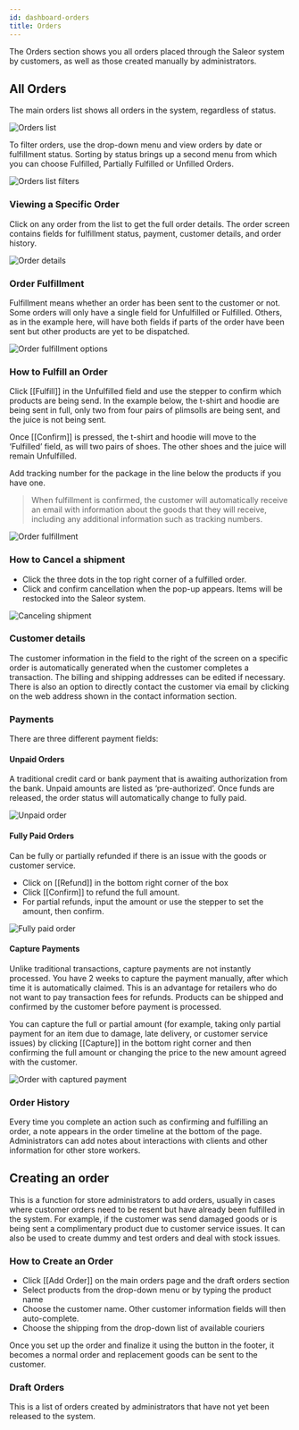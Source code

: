 ```yaml
---
id: dashboard-orders
title: Orders
---
```


The Orders section shows you all orders placed through the Saleor system by customers, as well as those created manually by administrators.


## All Orders

The main orders list shows all orders in the system, regardless of status.

![Orders list](assets/dashboard-orders/1.png)

To filter orders, use the drop-down menu and view orders by date or fulfillment status. Sorting by status brings up a second menu from which you can choose Fulfilled, Partially Fulfilled or Unfilled Orders.

![Orders list filters](assets/dashboard-orders/2.jpg)


### Viewing a Specific Order

Click on any order from the list to get the full order details. The order screen contains fields for fulfillment status, payment, customer details, and order history.

![Order details](assets/dashboard-orders/3.jpg)


### Order Fulfillment

Fulfillment means whether an order has been sent to the customer or not. Some orders will only have a single field for Unfulfilled or Fulfilled. Others, as in the example here, will have both fields if parts of the order have been sent but other products are yet to be dispatched. 

![Order fulfillment options](assets/dashboard-orders/4.jpg)


### How to Fulfill an Order

Click [[Fulfill]] in the Unfulfilled field and use the stepper to confirm which products are being send. In the example below, the t-shirt and hoodie are being sent in full, only two from four pairs of plimsolls are being sent, and the juice is not being sent.

Once [[Confirm]] is pressed, the t-shirt and hoodie will move to the ‘Fulfilled’ field, as will two pairs of shoes. The other shoes and the juice will remain Unfulfilled.

Add tracking number for the package in the line below the products if you have one.

> When fulfillment is confirmed, the customer will automatically receive an email with information about the goods that they will receive, including any additional information such as tracking numbers.

![Order fulfillment](assets/dashboard-orders/5.jpg)


### How to Cancel a shipment

- Click the three dots in the top right corner of a fulfilled order.
- Click and confirm cancellation when the pop-up appears. Items will be restocked into the Saleor system.

![Canceling shipment](assets/dashboard-orders/6.jpg)


### Customer details

The customer information in the field to the right of the screen on a specific order is automatically generated when the customer completes a transaction. The billing and shipping addresses can be edited if necessary. There is also an option to directly contact the customer via email by clicking on the web address shown in the contact information section.


### Payments

There are three different payment fields:


#### Unpaid Orders

A traditional credit card or bank payment that is awaiting authorization from the bank. Unpaid amounts are listed as ‘pre-authorized’. Once funds are released, the order status will automatically change to fully paid.	

![Unpaid order](assets/dashboard-orders/7.jpg)


#### Fully Paid Orders

Can be fully or partially refunded if there is an issue with the goods or customer service.

- Click on [[Refund]] in the bottom right corner of the box 
- Click [[Confirm]] to refund the full amount. 
- For partial refunds, input the amount or use the stepper to set the amount, then confirm.

![Fully paid order](assets/dashboard-orders/8.jpg)


#### Capture Payments

Unlike traditional transactions, capture payments are not instantly processed. You have 2 weeks to capture the payment manually, after which time it is automatically claimed. This is an advantage for retailers who do not want to pay transaction fees for refunds. Products can be shipped and confirmed by the customer before payment is processed. 

You can capture the full or partial amount (for example, taking only partial payment for an item due to damage, late delivery, or customer service issues) by clicking [[Capture]] in the bottom right corner and then confirming the full amount or changing the price to the new amount agreed with the customer.

![Order with captured payment](assets/dashboard-orders/9.jpg)


### Order History

Every time you complete an action such as confirming and fulfilling an order, a note appears in the order timeline at the bottom of the page. Administrators can add notes about interactions with clients and other information for other store workers.


## Creating an order

This is a function for store administrators to add orders, usually in cases where customer orders need to be resent but have already been fulfilled in the system. For example, if the customer was send damaged goods or is being sent a complimentary product due to customer service issues. It can also be used to create dummy and test orders and deal with stock issues.


### How to Create an Order

- Click [[Add Order]] on the main orders page and the draft orders section
- Select products from the drop-down menu or by typing the product name 
- Choose the customer name. Other customer information fields will then auto-complete.
- Choose the shipping from the drop-down list of available couriers

Once you set up the order and finalize it using the button in the footer, it becomes a normal order and replacement goods can be sent to the customer.


### Draft Orders

This is a list of orders created by administrators that have not yet been released to the system.